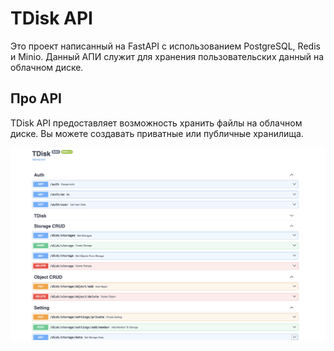 # TDisk API
Это проект написанный на FastAPI с использованием PostgreSQL, Redis и Minio.
Данный АПИ служит для хранения пользовательских данный на облачном диске.



## Про API
TDisk API предоставляет возможность хранить файлы на облачном диске. Вы можете создавать приватные или публичные хранилища.

![](../api.png)
